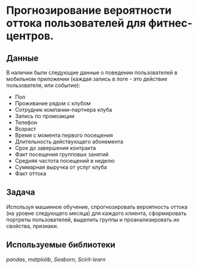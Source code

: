 # Прогнозирование вероятности оттока пользователей для фитнес-центров.

 
## Данные

В наличии были следующие данные о поведении пользователей в мобильном приложении (каждая запись в логе - это действие пользователя, или событие):
- Пол
- Проживание рядом с клубом
- Сотрудник компании-партнера клуба
- Запись по промоакции
- Телефон
- Возраст
- Время с момента первого посещения
- Длительность действующего абонемента
- Срок до завершения контракта
- Факт посещения групповых занятий
- Средняя частота посещений в неделю
- Суммарная выручка от услуг клуба
- Факт оттока

## Задача

Используя машинное обучение, спрогнозировать вероятность оттока (на уровне следующего месяца) для каждого клиента, сформировать портреты пользователей, выделить группы и проанализировать их свойства, признаки.

## Используемые библиотеки
*pandas*, *matplolib*, *Seaborn*, *Scirit-learn*
